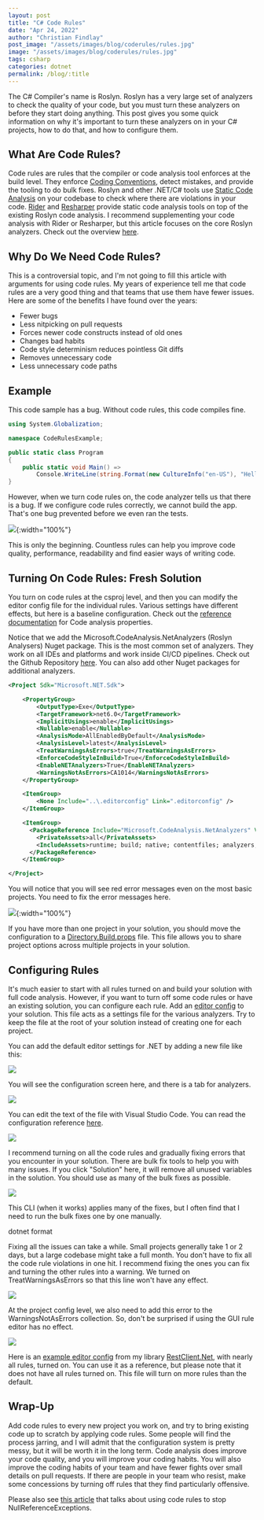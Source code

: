 ```yaml
---
layout: post
title: "C# Code Rules"
date: "Apr 24, 2022"
author: "Christian Findlay"
post_image: "/assets/images/blog/coderules/rules.jpg"
image: "/assets/images/blog/coderules/rules.jpg"
tags: csharp
categories: dotnet
permalink: /blog/:title
---
```


The C# Compiler's name is Roslyn. Roslyn has a very large set of analyzers to check the quality of your code, but you must turn these analyzers on before they start doing anything. This post gives you some quick information on why it's important to turn these analyzers on in your C# projects, how to do that, and how to configure them.

What Are Code Rules?
--------------------

Code rules are rules that the compiler or code analysis tool enforces at the build level. They enforce [Coding Conventions](https://en.wikipedia.org/wiki/Coding_conventions), detect mistakes, and provide the tooling to do bulk fixes. Roslyn and other .NET/C# tools use [Static Code Analysis](https://en.wikipedia.org/wiki/Static_program_analysis) on your codebase to check where there are violations in your code. [Rider](https://www.jetbrains.com/rider/) and [Resharper](https://www.jetbrains.com/resharper/) provide static code analysis tools on top of the existing Roslyn code analysis. I recommend supplementing your code analysis with Rider or Resharper, but this article focuses on the core Roslyn analyzers. Check out the overview [here](https://docs.microsoft.com/en-us/dotnet/fundamentals/code-analysis/overview).

Why Do We Need Code Rules?
--------------------------

This is a controversial topic, and I'm not going to fill this article with arguments for using code rules. My years of experience tell me that code rules are a very good thing and that teams that use them have fewer issues. Here are some of the benefits I have found over the years:

*   Fewer bugs
*   Less nitpicking on pull requests
*   Forces newer code constructs instead of old ones
*   Changes bad habits
*   Code style determinism reduces pointless Git diffs
*   Removes unnecessary code
*   Less unnecessary code paths

Example
-------

This code sample has a bug. Without code rules, this code compiles fine. 

```csharp
using System.Globalization;

namespace CodeRulesExample;

public static class Program
{
    public static void Main() => 
        Console.WriteLine(string.Format(new CultureInfo("en-US"), "Hello {0}{1}!", "World"));
}
```

However, when we turn code rules on, the code analyzer tells us that there is a bug. If we configure code rules correctly, we cannot build the app. That's one bug prevented before we even ran the tests.

![](/assets/images/blog/csharprules/1024x266.png){:width="100%"}

This is only the beginning. Countless rules can help you improve code quality, performance, readability and find easier ways of writing code.

Turning On Code Rules: Fresh Solution
-------------------------------------

You turn on code rules at the csproj level, and then you can modify the editor config file for the individual rules. Various settings have different effects, but here is a baseline configuration. Check out the [reference documentation](https://docs.microsoft.com/en-us/dotnet/core/project-sdk/msbuild-props) for Code analysis properties.

Notice that we add the Microsoft.CodeAnalysis.NetAnalyzers (Roslyn Analysers) Nuget package. This is the most common set of analyzers. They work on all IDEs and platforms and work inside CI/CD pipelines. Check out the Github Repository [here](https://github.com/dotnet/roslyn-analyzers). You can also add other Nuget packages for additional analyzers.

```xml
<Project Sdk="Microsoft.NET.Sdk">

	<PropertyGroup>
		<OutputType>Exe</OutputType>
		<TargetFramework>net6.0</TargetFramework>
		<ImplicitUsings>enable</ImplicitUsings>
		<Nullable>enable</Nullable>
		<AnalysisMode>AllEnabledByDefault</AnalysisMode>
		<AnalysisLevel>latest</AnalysisLevel>
		<TreatWarningsAsErrors>true</TreatWarningsAsErrors>
		<EnforceCodeStyleInBuild>True</EnforceCodeStyleInBuild>
		<EnableNETAnalyzers>True</EnableNETAnalyzers>
		<WarningsNotAsErrors>CA1014</WarningsNotAsErrors>
	</PropertyGroup>

	<ItemGroup>
		<None Include="..\.editorconfig" Link=".editorconfig" />
	</ItemGroup>

	<ItemGroup>
	  <PackageReference Include="Microsoft.CodeAnalysis.NetAnalyzers" Version="6.0.0">
	    <PrivateAssets>all</PrivateAssets>
	    <IncludeAssets>runtime; build; native; contentfiles; analyzers; buildtransitive</IncludeAssets>
	  </PackageReference>
	</ItemGroup>

</Project>
```

You will notice that you will see red error messages even on the most basic projects. You need to fix the error messages here.

![](/assets/images/blog/csharprules/1024x232.png){:width="100%"}

If you have more than one project in your solution, you should move the configuration to a [Directory.Build.props](https://docs.microsoft.com/en-us/visualstudio/msbuild/customize-your-build?view=vs-2022#directorybuildprops-and-directorybuildtargets) file. This file allows you to share project options across multiple projects in your solution.

Configuring Rules
-----------------

It's much easier to start with all rules turned on and build your solution with full code analysis. However, if you want to turn off some code rules or have an existing solution, you can configure each rule. Add an [editor config](https://docs.microsoft.com/en-us/visualstudio/ide/create-portable-custom-editor-options?view=vs-2022) to your solution. This file acts as a settings file for the various analyzers. Try to keep the file at the root of your solution instead of creating one for each project. 

You can add the default editor settings for .NET by adding a new file like this:

![](/assets/images/blog/csharprules/1024x710.png)

You will see the configuration screen here, and there is a tab for analyzers.

![](/assets/images/blog/csharprules/965x1024.png)

You can edit the text of the file with Visual Studio Code. You can read the configuration reference [here](https://docs.microsoft.com/en-us/visualstudio/code-quality/use-roslyn-analyzers?view=vs-2022).

![](/assets/images/blog/csharprules/1024x830.png)

I recommend turning on all the code rules and gradually fixing errors that you encounter in your solution. There are bulk fix tools to help you with many issues. If you click "Solution" here, it will remove all unused variables in the solution. You should use as many of the bulk fixes as possible.

![](/assets/images/blog/csharprules/image-1.png)

This CLI (when it works) applies many of the fixes, but I often find that I need to run the bulk fixes one by one manually.

dotnet format

Fixing all the issues can take a while. Small projects generally take 1 or 2 days, but a large codebase might take a full month. You don't have to fix all the code rule violations in one hit. I recommend fixing the ones you can fix and turning the other rules into a warning. We turned on TreatWarningsAsErrors so that this line won't have any effect.

![](/assets/images/blog/csharprules/1024x91.png)

At the project config level, we also need to add this error to the WarningsNotAsErrors collection. So, don't be surprised if using the GUI rule editor has no effect.

![](/assets/images/blog/csharprules/1024x464.png)

Here is an [example editor config](https://github.com/MelbourneDeveloper/RestClient.Net/blob/main/src/.editorconfig) from my library [RestClient.Net](https://github.com/MelbourneDeveloper/RestClient.Net), with nearly all rules, turned on. You can use it as a reference, but please note that it does not have all rules turned on. This file will turn on more rules than the default.

Wrap-Up
-------

Add code rules to every new project you work on, and try to bring existing code up to scratch by applying code rules. Some people will find the process jarring, and I will admit that the configuration system is pretty messy, but it will be worth it in the long term. Code analysis does improve your code quality, and you will improve your coding habits. You will also improve the coding habits of your team and have fewer fights over small details on pull requests. If there are people in your team who resist, make some concessions by turning off rules that they find particularly offensive.  

Please also see [this article](/stop-nullreferenceexceptions/) that talks about using code rules to stop NullReferenceExceptions.